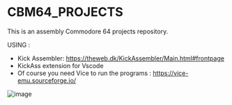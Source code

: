 # CBM64_PROJECTS
This is an assembly Commodore 64 projects repository.

USING :

- Kick Assembler: https://theweb.dk/KickAssembler/Main.html#frontpage
- KickAss extension for Vscode
- Of course you need Vice to run the programs : https://vice-emu.sourceforge.io/



![image](https://github.com/user-attachments/assets/21c6fe9b-3d87-4ed9-b601-2e266f0b19cb)

